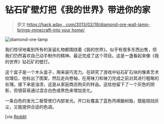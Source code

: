 # 钻石矿壁灯把《我的世界》带进你的家

> 原文:[https://hack aday . com/2013/02/19/diamond-ore-wall-lamp-brings-minecraft-into your home/](https://hackaday.com/2013/02/19/diamond-ore-wall-lamp-brings-minecraft-into-your-home/)

![diamond-ore-lamp](../Images/40358027a6dab3182587d6c919c24bac.png)

我们惊讶地看到所有的圣诞礼物都围绕着《我的世界》。似乎有很多东西出售，但我们仍然喜欢自己动手制作的精神。最近完成了这个项目。这是一盏看起来像《我的世界》钻石矿的壁灯。

这个盒子是一个木头盒子，用来装巧克力。在研究了游戏中钻石矿石块的像素艺术纹理后，他标出了图案，然后走向卷轴，在用锉刀和锉刀完成之前对其进行粗略的处理。接下来是油漆，这是从家庭商店购买的样品。这给他留下了一个灰色的阴影，但很容易通过混合白色或黑色来增加变化。

一条白色的发光二极管使灯内部发光。开口处覆盖了蓝色丙烯酸树脂，既能阻挡灰尘，又能提供合适的色调。

[via [Reddit](http://www.reddit.com/r/Minecraft/comments/18scne/my_handmade_diamond_ore_wall_lamp/)